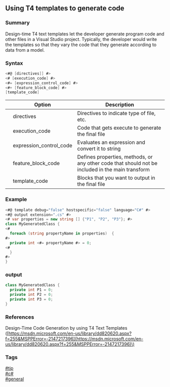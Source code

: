 ## Using T4 templates to generate code

### Summary
Design-time T4 text templates let the developer generate program code and other files in a Visual Studio project. 
Typically, the developer would write the templates so that they vary the code that they generate according to data from a model. 

### Syntax
```csharp
<#@ [directives]] #>  
<# [execution_code] #>
<#= [expression_control_code] #>
<#+ [feature_block_code] #>
[template_code]
```

|       | Option                  | Description                                                                                      |
| :---: | ----------------------- | ------------------------------------------------------------------------------------------------ |
|       | directives              | Directives to indicate type of file, etc.                                                        |
|       | execution_code          | Code that gets execute to generate the final file                                                |
|       | expression_control_code | Evaluates an expression and convert it to string                                                 |
|       | feature_block_code      | Defines properties, methods, or any other code that should not be included in the main transform |
|       | template_code           | Blocks that you want to output in the final file                                                 |

### Example
```csharp
<#@ template debug="false" hostspecific="false" language="C#" #>  
<#@ output extension=".cs" #>  
<# var properties = new string [] {"P1", "P2", "P3"}; #>  
class MyGeneratedClass {  
<# 
  foreach (string propertyName in properties)  { 
#>  
  private int <#= propertyName #> = 0;  
<# 
  } 
#>  
}   
```

### output
```csharp
class MyGeneratedClass {  
  private int P1 = 0;   
  private int P2 = 0;  
  private int P3 = 0;  
}  
```

### References
Design-Time Code Generation by using T4 Text Templates \([https://msdn.microsoft.com/en-us/library/dd820620.aspx?f=255&MSPPError=-2147217396](https://msdn.microsoft.com/en-us/library/dd820620.aspx?f=255&MSPPError=-2147217396)\)

### Tags
[#tip](../../tips.md)  
[#c#](../csharp.md)  
[#general](general.md)